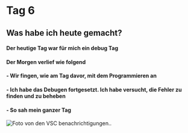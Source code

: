 # Tag 6

## Was habe ich heute gemacht?

#### Der heutige Tag war für mich ein debug Tag

#### Der Morgen verlief wie folgend

#### - Wir fingen, wie am Tag davor, mit dem Programmieren an

#### - Ich habe das Debugen fortgesetzt. Ich habe versucht, die Fehler zu finden und zu beheben

#### - So sah mein ganzer Tag

![Foto von den VSC benachrichtigungen..](/images/Screenshot%202025-05-06%20144018.png.jpg)
